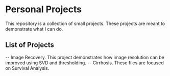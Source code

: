 # Personal Projects
This repository is a collection of small projects. These projects are meant to demonstrate what I can do.

## List of Projects
-- Image Recovery. This project demonstrates how image resolution can be improved using SVD and thresholding.
-- Cirrhosis. These files are focused on Survival Analysis.
